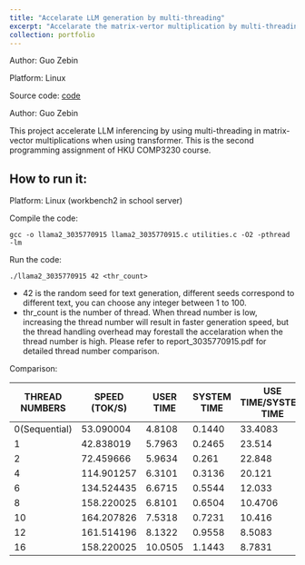 ```yaml
---
title: "Accelarate LLM generation by multi-threading"
excerpt: "Accelarate the matrix-vertor multiplication by multi-threading Using C"
collection: portfolio
---
```

Author: Guo Zebin

Platform: Linux

Source code: [code](https://github.com/SILENT-GUO/LLM-Accelaration-by-Multithreading)

Author: Guo Zebin

This project accelerate LLM inferencing by using multi-threading in matrix-vector multiplications when using transformer.
This is the second programming assignment of HKU COMP3230 course.

## How to run it:
Platform: Linux (workbench2 in school server)

Compile the code: 
```
gcc -o llama2_3035770915 llama2_3035770915.c utilities.c -O2 -pthread -lm
```
Run the code:
```
./llama2_3035770915 42 <thr_count>
```
+ 42 is the random seed for text generation, different seeds correspond to different text, you can choose any integer between 1 to 100.
+ thr_count is the number of thread. When thread number is low, increasing the thread number will result in faster generation speed, but the thread handling overhead may forestall the accelaration when the thread number is high. Please refer to report_3035770915.pdf for detailed thread number comparison.


Comparison: 
<table>
  <thead>
    <tr>
      <th>THREAD NUMBERS</th>
      <th>SPEED (TOK/S)</th>
      <th>USER TIME</th>
      <th>SYSTEM TIME</th>
      <th>USE TIME/SYSTEM TIME</th>
    </tr>
  </thead>
  <tbody>
    <tr>
      <td>0(Sequential)</td>
      <td>53.090004</td>
      <td>4.8108</td>
      <td>0.1440</td>
      <td>33.4083</td>
    </tr>
    <tr>
      <td>1</td>
      <td>42.838019</td>
      <td>5.7963</td>
      <td>0.2465</td>
      <td>23.514</td>
    </tr>
    <tr>
      <td>2</td>
      <td>72.459666</td>
      <td>5.9634</td>
      <td>0.261</td>
      <td>22.848</td>
    </tr>
    <tr>
      <td>4</td>
      <td>114.901257</td>
      <td>6.3101</td>
      <td>0.3136</td>
      <td>20.121</td>
    </tr>
    <tr>
      <td>6</td>
      <td>134.524435</td>
      <td>6.6715</td>
      <td>0.5544</td>
      <td>12.033</td>
    </tr>
    <tr>
      <td>8</td>
      <td>158.220025</td>
      <td>6.8101</td>
      <td>0.6504</td>
      <td>10.4706</td>
    </tr>
    <tr>
      <td>10</td>
      <td>164.207826</td>
      <td>7.5318</td>
      <td>0.7231</td>
      <td>10.416</td>
    </tr>
    <tr>
      <td>12</td>
      <td>161.514196</td>
      <td>8.1322</td>
      <td>0.9558</td>
      <td>8.5083</td>
    </tr>
    <tr>
      <td>16</td>
      <td>158.220025</td>
      <td>10.0505</td>
      <td>1.1443</td>
      <td>8.7831</td>
    </tr>
  </tbody>
</table>












